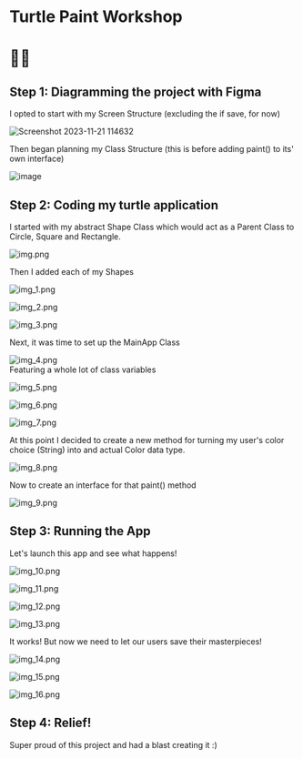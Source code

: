 # Turtle Paint Workshop
# 🎨🐢
## Step 1: Diagramming the project with Figma  

I opted to start with my Screen Structure (excluding the if save, for now)  

![Screenshot 2023-11-21 114632](https://github.com/clancycooper/PluralSight/assets/141694194/dbf52a13-7cac-40bd-8bf6-b077df59bea5)  

Then began planning my Class Structure (this is before adding paint() to its' own interface)  


![image](https://github.com/clancycooper/PluralSight/assets/141694194/c691d4b6-caf2-4025-aed4-ba99cfa6579c)  

## Step 2: Coding my turtle application

I started with my abstract Shape Class which would act as a Parent Class to Circle, Square and Rectangle.  

![img.png](img.png)

Then I added each of my Shapes  

![img_1.png](img_1.png)  

![img_2.png](img_2.png)  

![img_3.png](img_3.png)

Next, it was time to set up the MainApp Class  

![img_4.png](img_4.png)  
Featuring a whole lot of class variables  

![img_5.png](img_5.png)  

![img_6.png](img_6.png)  

![img_7.png](img_7.png)  

At this point I decided to create a new method for turning my user's color choice (String) into and actual Color data type.  

![img_8.png](img_8.png)

Now to create an interface for that paint() method  

![img_9.png](img_9.png)

## Step 3: Running the App  

Let's launch this app and see what happens!  

![img_10.png](img_10.png)

![img_11.png](img_11.png)  

![img_12.png](img_12.png)

![img_13.png](img_13.png)

It works! But now we need to let our users save their masterpieces!  

![img_14.png](img_14.png)

![img_15.png](img_15.png)  

![img_16.png](img_16.png)

## Step 4: Relief!

Super proud of this project and had a blast creating it :)
